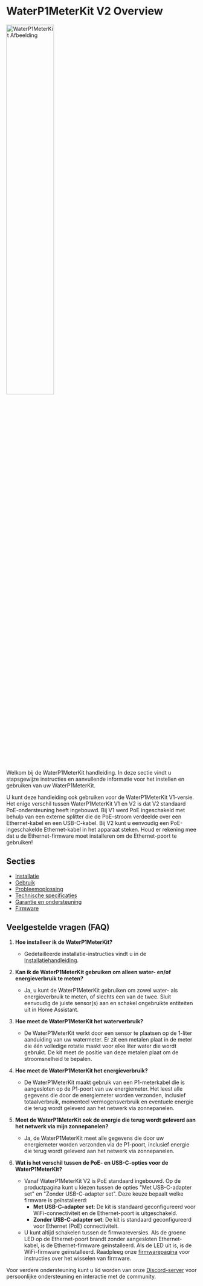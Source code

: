 # WaterP1MeterKit V2 Overview

<img src="/images/waterp1meterkit/waterp1meterkit-product-shop.png" alt="WaterP1MeterKit Afbeelding" style="width: 50%;">

Welkom bij de WaterP1MeterKit handleiding. In deze sectie vindt u stapsgewijze instructies en aanvullende informatie voor het instellen en gebruiken van uw WaterP1MeterKit.

U kunt deze handleiding ook gebruiken voor de WaterP1MeterKit V1-versie. Het enige verschil tussen WaterP1MeterKit V1 en V2 is dat V2 standaard PoE-ondersteuning heeft ingebouwd. Bij V1 werd PoE ingeschakeld met behulp van een externe splitter die de PoE-stroom verdeelde over een Ethernet-kabel en een USB-C-kabel. Bij V2 kunt u eenvoudig een PoE-ingeschakelde Ethernet-kabel in het apparaat steken. Houd er rekening mee dat u de Ethernet-firmware moet installeren om de Ethernet-poort te gebruiken!

## Secties

- [Installatie](installation)
- [Gebruik](usage)
- [Probleemoplossing](troubleshooting)
- [Technische specificaties](technical-specifications)
- [Garantie en ondersteuning](warranty-and-support)
- [Firmware](firmware)

## Veelgestelde vragen (FAQ)

1. **Hoe installeer ik de WaterP1MeterKit?**
   - Gedetailleerde installatie-instructies vindt u in de [Installatiehandleiding](installation).

2. **Kan ik de WaterP1MeterKit gebruiken om alleen water- en/of energieverbruik te meten?**
   - Ja, u kunt de WaterP1MeterKit gebruiken om zowel water- als energieverbruik te meten, of slechts een van de twee. Sluit eenvoudig de juiste sensor(s) aan en schakel ongebruikte entiteiten uit in Home Assistant.

3. **Hoe meet de WaterP1MeterKit het waterverbruik?**
   - De WaterP1MeterKit werkt door een sensor te plaatsen op de 1-liter aanduiding van uw watermeter. Er zit een metalen plaat in de meter die één volledige rotatie maakt voor elke liter water die wordt gebruikt. De kit meet de positie van deze metalen plaat om de stroomsnelheid te bepalen.

4. **Hoe meet de WaterP1MeterKit het energieverbruik?**
   - De WaterP1MeterKit maakt gebruik van een P1-meterkabel die is aangesloten op de P1-poort van uw energiemeter. Het leest alle gegevens die door de energiemeter worden verzonden, inclusief totaalverbruik, momenteel vermogensverbruik en eventuele energie die terug wordt geleverd aan het netwerk via zonnepanelen.

5. **Meet de WaterP1MeterKit ook de energie die terug wordt geleverd aan het netwerk via mijn zonnepanelen?**
   - Ja, de WaterP1MeterKit meet alle gegevens die door uw energiemeter worden verzonden via de P1-poort, inclusief energie die terug wordt geleverd aan het netwerk via zonnepanelen.

6. **Wat is het verschil tussen de PoE- en USB-C-opties voor de WaterP1MeterKit?**
   - Vanaf WaterP1MeterKit V2 is PoE standaard ingebouwd. Op de productpagina kunt u kiezen tussen de opties "Met USB-C-adapter set" en "Zonder USB-C-adapter set". Deze keuze bepaalt welke firmware is geïnstalleerd:
     - **Met USB-C-adapter set**: De kit is standaard geconfigureerd voor WiFi-connectiviteit en de Ethernet-poort is uitgeschakeld.
     - **Zonder USB-C-adapter set**: De kit is standaard geconfigureerd voor Ethernet (PoE) connectiviteit.
   - U kunt altijd schakelen tussen de firmwareversies. Als de groene LED op de Ethernet-poort brandt zonder aangesloten Ethernet-kabel, is de Ethernet-firmware geïnstalleerd. Als de LED uit is, is de WiFi-firmware geïnstalleerd. Raadpleeg onze [firmwarepagina](https://smarthomeshop.io/firmware) voor instructies over het wisselen van firmware.

Voor verdere ondersteuning kunt u lid worden van onze [Discord-server](https://smarthomeshop.io/discord) voor persoonlijke ondersteuning en interactie met de community.